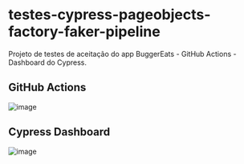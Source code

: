 # testes-cypress-pageobjects-factory-faker-pipeline
Projeto de testes de aceitação do app BuggerEats - GitHub Actions - Dashboard do Cypress.

## GitHub Actions

![image](https://user-images.githubusercontent.com/30711377/175860483-2b56668f-30a5-41b0-ab20-e8a73627fdc1.png)

## Cypress Dashboard

![image](https://user-images.githubusercontent.com/30711377/175860562-92c9d892-979f-4797-929f-02fe63b31479.png)
